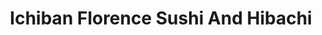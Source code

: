 ---
layout: place
title: "Ichiban Florence Sushi And Hibachi"
permalink: /alabama/florence/ichiban-florence-sushi-and-hibachi.html
stateAbbr: AL
stateName: Alabama
cityName: Florence
place_id: ChIJSe4NE71JfYgRvAEXE8c5BlI
photos:
  - name: >-
      places/ChIJSe4NE71JfYgRvAEXE8c5BlI/photos/AeeoHcJ0lJxesbvFXBWOGLbvP83ohFOQREWgRqXOQpwby9k6LAvy971eKfRN4mWKyKLfJ6yqsNe0aKP0RjOSimTFl0rfyBCHYsoXzDXbeSTMPA6IoYhiHi39qayU5A5mukRoeb4vfWE1F81ORdBFXEKNcQxqT7I-nlx8RSo2DLNk6XCCqo9IonrjoMUQaQ0dcIen3yR2AGSPAX8kbHoUgMgVHeajhVbNHnsX3YR7sdPongWlY95RdfpwH9cce3BZZYNyuNAmu0rwKn7LY1juPTvWiwXVUm4CrG_b2dIbY4Q6PdG97w
    widthPx: 1179
    heightPx: 886
    authorAttributions:
      - displayName: Ichiban Florence Sushi And Hibachi
        uri: https://maps.google.com/maps/contrib/115268991227301577189
        photoUri: >-
          https://lh3.googleusercontent.com/a-/ALV-UjXwwU_zmpHyat0AtBk3jSHr98mJ4pL-apWxO74LVECG4zStCe3J=s100-p-k-no-mo
    flagContentUri: >-
      https://www.google.com/local/imagery/report/?cb_client=maps_api_places.places_api&image_key=!1e10!2sAF1QipPx82Ox_7CXkF7UIsVJLRwPuqzNii1sHl1N8X21&hl=en-US
    googleMapsUri: >-
      https://www.google.com/maps/place//data=!3m4!1e2!3m2!1sAF1QipPx82Ox_7CXkF7UIsVJLRwPuqzNii1sHl1N8X21!2e10!4m2!3m1!1s0x887d49bd130dee49:0x520639c7131701bc
  - name: >-
      places/ChIJSe4NE71JfYgRvAEXE8c5BlI/photos/AeeoHcK7TPjNO9ncClQT77Dwxlz08c1vKr6oEiGNeQjz2U453BsMYTS3QdUbvSwsJ85Ar7CM9nWpjMf6rLbUE2ddCeNj5EWJ7tmjHaX9vf68IDgyzaj-p_4QoLZAJ5KmXDK7sIwg0q_pOoVL6vIIwWhnQL7R2s4mjunhJ6RDhrqk2QuHCmCUX4xxscqiLNGcGooCmmxXfopWkVvsKzMeuER-c5awnFxNZemKslH4B7RyqZmDf2E3Wvja69OEH4152ydCd6eQ94KeWH8UblRYqr2-HKBVO9lmgMapQXkTPKEFSgZyVw
    widthPx: 1440
    heightPx: 1080
    authorAttributions:
      - displayName: Ichiban Florence Sushi And Hibachi
        uri: https://maps.google.com/maps/contrib/115268991227301577189
        photoUri: >-
          https://lh3.googleusercontent.com/a-/ALV-UjXwwU_zmpHyat0AtBk3jSHr98mJ4pL-apWxO74LVECG4zStCe3J=s100-p-k-no-mo
    flagContentUri: >-
      https://www.google.com/local/imagery/report/?cb_client=maps_api_places.places_api&image_key=!1e10!2sAF1QipMhW038nY7fnXh9uio2g6s9hNkGRfjvmOME6PaL&hl=en-US
    googleMapsUri: >-
      https://www.google.com/maps/place//data=!3m4!1e2!3m2!1sAF1QipMhW038nY7fnXh9uio2g6s9hNkGRfjvmOME6PaL!2e10!4m2!3m1!1s0x887d49bd130dee49:0x520639c7131701bc
  - name: >-
      places/ChIJSe4NE71JfYgRvAEXE8c5BlI/photos/AeeoHcLQKvj-HhM7-aOWLGBxY4n3eR6nhSReDtRw6KmdNLEwKcm5-Mj5fQGPlqCtkYcBcRHIx94UkwgL2eSEc8tR2dT9BCBJM4kTC9Lc-WoPQEIxe4y0Sc7ERzKlMElRhvxQHGGNbnKam9bJO1HCxLR7cyKNhf679ytFp5knSPKnWINsW-If9jl84BaDXMyDDbNfO78BbE2Lgc8JX7apLvyB6mdDQBrFL68JP-mHLNC2_xh9uohnqk7oEyZ0Krv_N96c07mO8cM3zzTFxui5sVL4v6-Sw1kSrox2rYSM4OuZ9BCNug
    widthPx: 960
    heightPx: 720
    authorAttributions:
      - displayName: Ichiban Florence Sushi And Hibachi
        uri: https://maps.google.com/maps/contrib/115268991227301577189
        photoUri: >-
          https://lh3.googleusercontent.com/a-/ALV-UjXwwU_zmpHyat0AtBk3jSHr98mJ4pL-apWxO74LVECG4zStCe3J=s100-p-k-no-mo
    flagContentUri: >-
      https://www.google.com/local/imagery/report/?cb_client=maps_api_places.places_api&image_key=!1e10!2sAF1QipNeX1Kcy7btqPp4_-IQnx2WUvOIg-GYDg6y8wt3&hl=en-US
    googleMapsUri: >-
      https://www.google.com/maps/place//data=!3m4!1e2!3m2!1sAF1QipNeX1Kcy7btqPp4_-IQnx2WUvOIg-GYDg6y8wt3!2e10!4m2!3m1!1s0x887d49bd130dee49:0x520639c7131701bc
  - name: >-
      places/ChIJSe4NE71JfYgRvAEXE8c5BlI/photos/AeeoHcJXsFsD00OGBWt5AF-NIRnDxd_oe0UVtF_RGxd_x5ZsRs59LMdyg9PaYGCqcakow0ywq-vXTrIlmLuG9-7arZrb9W76VW2m0D3GsZJz_t3Gpng0XaH-6-X2IFXnPZDi-8NgydmWtTrF40_lFEkarnqc5i1hm9K6ypeYVl4uybVCbVvQYC0FvF39GksoqWUeRKtmNmIl3Fxm9FqNzz-Ncg1KCExxsc2JFxk5lWKReYJXlGvdblMV9-rjoL9o413vf4FxyQrz49LXDzkUyMz3n9dQZb6_iXvmPVH8Y9P8qUkUlw
    widthPx: 4800
    heightPx: 3600
    authorAttributions:
      - displayName: Ichiban Florence Sushi And Hibachi
        uri: https://maps.google.com/maps/contrib/115268991227301577189
        photoUri: >-
          https://lh3.googleusercontent.com/a-/ALV-UjXwwU_zmpHyat0AtBk3jSHr98mJ4pL-apWxO74LVECG4zStCe3J=s100-p-k-no-mo
    flagContentUri: >-
      https://www.google.com/local/imagery/report/?cb_client=maps_api_places.places_api&image_key=!1e10!2sAF1QipPwK6bOGyNSYIy2NNWFPKtEqC-zMilKMHbeycpN&hl=en-US
    googleMapsUri: >-
      https://www.google.com/maps/place//data=!3m4!1e2!3m2!1sAF1QipPwK6bOGyNSYIy2NNWFPKtEqC-zMilKMHbeycpN!2e10!4m2!3m1!1s0x887d49bd130dee49:0x520639c7131701bc
  - name: >-
      places/ChIJSe4NE71JfYgRvAEXE8c5BlI/photos/AeeoHcJDkjUZaBIZqg6H5eQPHtQgerMWaIaaiH7oFJGCo0C8Wf_ur7yMxe5q-VFZGsoVe67d55uesqafPVOU4yyFi2hSR8BMSHTE3jO2oAn5S15-dVJ4RvW-HlMg1kiLFgeHxEA-SV9qjx8xrun1IfszV7aUctiYjnMqycVBgevng75vp0WiFyFR0xh78G6Aqd0FKroqRzdyq2mgT0qh0r8WSt9WhAPFsNLslbr01qgMIo2wAo-baDJBn3YKsJI3ibhnmDgn7LPrhYJexjdDHaCElf3FkBiXFY_EFdU34Lk98tSBD6UzgCbIMkX8q6WYLtenOXDQNwE1HB2Z6Nty7QgxxRs9AA2DmRpO0P3jWORYRgFPDHaXY11r7aq6pfoOWeSLjTD0Z_u0NkfhgvgDDfHiLIjqDEW8m-GHoVC_UNuPjXNxPA
    widthPx: 2820
    heightPx: 1874
    authorAttributions:
      - displayName: Stacey Holland
        uri: https://maps.google.com/maps/contrib/102858088757593418082
        photoUri: >-
          https://lh3.googleusercontent.com/a-/ALV-UjWqLAnpMjLkGSkyvGlZxr5wgV-rZHQbsJYEzXRtYhUY_KaTQGZH=s100-p-k-no-mo
    flagContentUri: >-
      https://www.google.com/local/imagery/report/?cb_client=maps_api_places.places_api&image_key=!1e10!2sCIHM0ogKEICAgID_pcH_KQ&hl=en-US
    googleMapsUri: >-
      https://www.google.com/maps/place//data=!3m4!1e2!3m2!1sCIHM0ogKEICAgID_pcH_KQ!2e10!4m2!3m1!1s0x887d49bd130dee49:0x520639c7131701bc
  - name: >-
      places/ChIJSe4NE71JfYgRvAEXE8c5BlI/photos/AeeoHcJgjF2-dUH5rlsDjwRqs1ijygVsjqlrlpdjNaCZm4R1TGmpqUryYgOBIIvauVmw0ZQjxCogc5ORmfJKKHX8GLn_DuXH4WaGej4nO2xI1dbjMqTJYjeJ8rKYrU_F3J8-3FYh2jCiif_YUriYb-uG7z7BSl1o7FXNCJ_vWu8L1zleIfwIku9KRMfqTHBjI9PcX1gSy3gRvRcAxvvBdKz2H9UwOh2C3qdoVRwW8Q1KWURj4wXM0W-GE7JcCR5zUs_PhxelZLu6LCeF3TUCg9kXQ9wwTg_tVJN8RpjpwqJFvdWnBKdpUkdH9grOGfo1ej0d1yQfJWCgvBeATfneopDiWHsVpOYnVze-ccul-TMXEOoV0oY-sDZ81EJ3w2MXBf9RSmb6XKIfhpzsrr-_iwGSzOMAQFIZgRrdtkHZp0oIVpQxYVmX
    widthPx: 3024
    heightPx: 4032
    authorAttributions:
      - displayName: Stacey Holland
        uri: https://maps.google.com/maps/contrib/102858088757593418082
        photoUri: >-
          https://lh3.googleusercontent.com/a-/ALV-UjWqLAnpMjLkGSkyvGlZxr5wgV-rZHQbsJYEzXRtYhUY_KaTQGZH=s100-p-k-no-mo
    flagContentUri: >-
      https://www.google.com/local/imagery/report/?cb_client=maps_api_places.places_api&image_key=!1e10!2sCIHM0ogKEICAgID_paGvmgE&hl=en-US
    googleMapsUri: >-
      https://www.google.com/maps/place//data=!3m4!1e2!3m2!1sCIHM0ogKEICAgID_paGvmgE!2e10!4m2!3m1!1s0x887d49bd130dee49:0x520639c7131701bc
  - name: >-
      places/ChIJSe4NE71JfYgRvAEXE8c5BlI/photos/AeeoHcKGAWv1yrfzV3PXgyNHbv_KIilpVqK9GuB6OeXA3xoCNMXRscWxesikswZrBNb2MH_TvYXnFcqp15Jfud1mtJgATVmfUledC2NBrLp7twRCFrHI-yCPUBF6z6KO8RexJyqBGPt1-vOGRSe-s6Eu7j8M8XKkDWmkZkyCLMmOoKpPWH2HpsGabydkiyUCumm_-nKuE5CgG0ahdmh48ISKOnZf7SKOU0Tnj5Ezoj67-I4SsuGNRNjQaH0E106k2UUP2gINr6ajiV70L-tsJT1fPQJiJWUl_K6YnI1pnoVFFAzx86uD9Ax4k1GtRK_t8JCbnvCjrpAuDagITidVbM71gwRUwYAi4GGcWOL0jlM7de70eExhdKJtMF0Zy4GxsJ8xm9hKcrgu-kmNW0AyrVy_-Kuk3iUy6aCM6apsW9HvcoI
    widthPx: 4032
    heightPx: 2268
    authorAttributions:
      - displayName: Gary Kendrick
        uri: https://maps.google.com/maps/contrib/106288235610955860069
        photoUri: >-
          https://lh3.googleusercontent.com/a-/ALV-UjVww4rnGBlSaVshlcs_D0Dr8R67JhWtCFnJBLLm9G2PZTx600Pu=s100-p-k-no-mo
    flagContentUri: >-
      https://www.google.com/local/imagery/report/?cb_client=maps_api_places.places_api&image_key=!1e10!2sCIHM0ogKEICAgICGjeqgfw&hl=en-US
    googleMapsUri: >-
      https://www.google.com/maps/place//data=!3m4!1e2!3m2!1sCIHM0ogKEICAgICGjeqgfw!2e10!4m2!3m1!1s0x887d49bd130dee49:0x520639c7131701bc
  - name: >-
      places/ChIJSe4NE71JfYgRvAEXE8c5BlI/photos/AeeoHcLeXvKzRXtsmqpyXU3BnLhu-LrMzOXSxL_-MjNOT_22ZTdmRby2DgbgM7TlAkecKvnzUw3BQhRAF0rKXN3I_TRNAE1RBdaZJDgvT3iavIyYIYkU-c99_1sZrVU441Aa89IjzPd8EwVJXuHLjIq2Flv0rlD2Q-v4S_GBbP3ATTFtqsfOxe0LXAcONJM3qwHbKL12uZ7DWyiF4htAb_IE7Ga0QgoRjQQUqZLWOA8ZwHbUmHCsVfCoTeqT_34BDhCjL211GXSFTuSd0o1qad7dVn62dxIfy6_pqc-F6CXJJJDrCrVocIqiX8TNdSqu_HDNPctCTbKubZEJN7l-JgOw4E9-MYT3XyyKZ435Wt2sPyfLUXblmdoA-GoD61ie8aRSMu8Zy7w5hrVNHJdWFGPjcRviiNPkEJMSNMH7UCHPICuR7g
    widthPx: 4032
    heightPx: 2268
    authorAttributions:
      - displayName: Asma Rai
        uri: https://maps.google.com/maps/contrib/115925892282211122738
        photoUri: >-
          https://lh3.googleusercontent.com/a-/ALV-UjUkh7irZNm4LMCS5G7Wl-W_AwAcnqZWUD0Sx3R1xhA9OnOdnBXi1A=s100-p-k-no-mo
    flagContentUri: >-
      https://www.google.com/local/imagery/report/?cb_client=maps_api_places.places_api&image_key=!1e10!2sCIHM0ogKEICAgICc7vneWw&hl=en-US
    googleMapsUri: >-
      https://www.google.com/maps/place//data=!3m4!1e2!3m2!1sCIHM0ogKEICAgICc7vneWw!2e10!4m2!3m1!1s0x887d49bd130dee49:0x520639c7131701bc
  - name: >-
      places/ChIJSe4NE71JfYgRvAEXE8c5BlI/photos/AeeoHcJJDSxrLClpSPuCUvZg26vF0rCg1GkJgry5EQ_aooalk4gdDS3_GuSGdMRD65_81_pP-NW_o1iVGUIbPFfZXa6mFj8F4Nje800zJKI4olOwJHr5_zfRl_w7OT-NXULbhcQkiDlVi61hVxfBatd5fAYdrxi-VtSRBU6M7cK1UdZAfMhWC7K8mOfQNcCc0eBBj-Ro9_gaPZNSPfehRaI6wAJvotlOaE9NRiIATE2CDVK06Qlwtr2WRehVjkcXNseDif4iI3m6Pps-2dFvMdRnZ038hDB0eJloT3oXuThQJo_lmQ0BlJYQTFGaKSE0X6Duz2xc9R7jpQ5kCruY9k7SHuJfUl8nM78-a79Bl0Id1n11Tl6FIcDnTswPCubKrmFQdeeHGFIjAQqI1ItsmJs2MEjPxp892hE1NbCnwIwQCsAAoHRL
    widthPx: 3000
    heightPx: 4000
    authorAttributions:
      - displayName: Neky Zero
        uri: https://maps.google.com/maps/contrib/105830280525052025332
        photoUri: >-
          https://lh3.googleusercontent.com/a-/ALV-UjXvFuI0f23f038aU81j5We85KO65XNRPe-VteErJAX56lDX5JaA=s100-p-k-no-mo
    flagContentUri: >-
      https://www.google.com/local/imagery/report/?cb_client=maps_api_places.places_api&image_key=!1e10!2sCIHM0ogKEICAgICRvoWpvwE&hl=en-US
    googleMapsUri: >-
      https://www.google.com/maps/place//data=!3m4!1e2!3m2!1sCIHM0ogKEICAgICRvoWpvwE!2e10!4m2!3m1!1s0x887d49bd130dee49:0x520639c7131701bc
  - name: >-
      places/ChIJSe4NE71JfYgRvAEXE8c5BlI/photos/AeeoHcKfXxDMFciT_PjgiEj8UhYbKVWOJkF5CNcVEmnSXPZI7_jnv9i2eYyq7J2u3zUfQEe7CyLphxGnvfyUXN50Z-5FE57CjCgvd5knqQYvuSMobQ7rRO9i_FwPH8FfNGyYFRB295Y5NWYeGytJdkVsXmUKUMD-_BoC8mRpoJtPtCU_1NOA5GKgHAdx3ugH4gS16g7L9UoAOVuEog2OfoJJNbMp2sz5dqx1Cje3I_wNB78FZH8rJg1XgdapRnm7f-rtXxi2SV4RBrsHSgfUffVRgNGmhtgQKzbKrPhQJinIEA9Izc7JKfdkXyd_nZ0K-qYdkCI6dxitrzvlvnbtHrnLAZl_K0hefH9zyS5Z4dHBcxQCkMJiqjvQh5_e1owDhvVQDmREM7BTITmqw2y96dgc6Z-nP9ySHyShZiuFGSHvLTW0wQ
    widthPx: 4096
    heightPx: 3072
    authorAttributions:
      - displayName: Sara Pack
        uri: https://maps.google.com/maps/contrib/117779899066608989713
        photoUri: >-
          https://lh3.googleusercontent.com/a-/ALV-UjXRZPfJUx0B8jBD8_34QyKGn4ctATk9pUiS-I_v2VJNMODIivEK=s100-p-k-no-mo
    flagContentUri: >-
      https://www.google.com/local/imagery/report/?cb_client=maps_api_places.places_api&image_key=!1e10!2sCIHM0ogKEICAgICs6-PfGA&hl=en-US
    googleMapsUri: >-
      https://www.google.com/maps/place//data=!3m4!1e2!3m2!1sCIHM0ogKEICAgICs6-PfGA!2e10!4m2!3m1!1s0x887d49bd130dee49:0x520639c7131701bc
address: 173 Cox Crk Pkwy S, Florence, AL 35630, USA
street: 173 Cox Crk Pkwy S
city: Florence
state: AL
zip: '35630'
country: USA
neighborhood: null
latitude: '34.826358'
longitude: '-87.625709'
accessibility_options:
  wheelchairAccessibleParking: true
  wheelchairAccessibleEntrance: true
  wheelchairAccessibleRestroom: true
  wheelchairAccessibleSeating: true
business_status: OPERATIONAL
name: Ichiban Florence Sushi And Hibachi
google_maps_links:
  directionsUri: >-
    https://www.google.com/maps/dir//''/data=!4m7!4m6!1m1!4e2!1m2!1m1!1s0x887d49bd130dee49:0x520639c7131701bc!3e0
  placeUri: https://maps.google.com/?cid=5910475088151904700
  writeAReviewUri: >-
    https://www.google.com/maps/place//data=!4m3!3m2!1s0x887d49bd130dee49:0x520639c7131701bc!12e1
  reviewsUri: >-
    https://www.google.com/maps/place//data=!4m4!3m3!1s0x887d49bd130dee49:0x520639c7131701bc!9m1!1b1
  photosUri: >-
    https://www.google.com/maps/place//data=!4m3!3m2!1s0x887d49bd130dee49:0x520639c7131701bc!10e5
primary_type: Japanese Restaurant
opening_hours:
  regular: null
  current: null
secondary_opening_hours:
  regular:
    weekdayDescriptions: null
    type: null
  current:
    weekdayDescriptions: null
    type: null
phone: (256) 768-9998
price_level: PRICE_LEVEL_MODERATE
price_range: $10 &ndash; $20
rating: '4.4'
rating_count: 385
website: http://www.iloveichibanflorence.com/
description: null
reviews:
  - name: >-
      places/ChIJSe4NE71JfYgRvAEXE8c5BlI/reviews/ChdDSUhNMG9nS0VJQ0FnSURIajd1NGh3RRAB
    relativePublishTimeDescription: 6 months ago
    rating: 5
    text:
      text: >-
        Very good place to have sushi or hibachi. Wait staff was courteous and
        offered suggestions. The food was very good. Vegetable fried rice was
        some of the best I've had! Ginger salad was good as well.
      languageCode: en
    originalText:
      text: >-
        Very good place to have sushi or hibachi. Wait staff was courteous and
        offered suggestions. The food was very good. Vegetable fried rice was
        some of the best I've had! Ginger salad was good as well.
      languageCode: en
    authorAttribution:
      displayName: kevin Rye
      uri: https://www.google.com/maps/contrib/105478574284768655440/reviews
      photoUri: >-
        https://lh3.googleusercontent.com/a-/ALV-UjW7OqQWuAYXy_quAiaTIhSHwb9oxjYc7yCVkCv3-yEcpvqBll8=s128-c0x00000000-cc-rp-mo-ba3
    publishTime: '2024-09-21T01:23:11.837849Z'
    flagContentUri: >-
      https://www.google.com/local/review/rap/report?postId=ChdDSUhNMG9nS0VJQ0FnSURIajd1NGh3RRAB&d=17924085&t=1
    googleMapsUri: >-
      https://www.google.com/maps/reviews/data=!4m6!14m5!1m4!2m3!1sChdDSUhNMG9nS0VJQ0FnSURIajd1NGh3RRAB!2m1!1s0x887d49bd130dee49:0x520639c7131701bc
  - name: >-
      places/ChIJSe4NE71JfYgRvAEXE8c5BlI/reviews/ChdDSUhNMG9nS0VJQ0FnSURuN3IzMDVRRRAB
    relativePublishTimeDescription: 6 months ago
    rating: 5
    text:
      text: >-
        The pink lady roll is so mind blowingly delicious! I would have never
        thought about strawberries on a roll but it did not disappoint. The chef
        was amazing and funny. Service was great! All food was so tasty. And
        Sarah our server didn't skip a beat!! Definitely worth every penny!
      languageCode: en
    originalText:
      text: >-
        The pink lady roll is so mind blowingly delicious! I would have never
        thought about strawberries on a roll but it did not disappoint. The chef
        was amazing and funny. Service was great! All food was so tasty. And
        Sarah our server didn't skip a beat!! Definitely worth every penny!
      languageCode: en
    authorAttribution:
      displayName: Celina Pollitt
      uri: https://www.google.com/maps/contrib/100414699996573002085/reviews
      photoUri: >-
        https://lh3.googleusercontent.com/a-/ALV-UjWOvs8BFMIbC_XKfwuY8xYTGMVRkw4BR2qsFJSX4JJ66J8CXRnL=s128-c0x00000000-cc-rp-mo
    publishTime: '2024-10-06T03:37:39.099893Z'
    flagContentUri: >-
      https://www.google.com/local/review/rap/report?postId=ChdDSUhNMG9nS0VJQ0FnSURuN3IzMDVRRRAB&d=17924085&t=1
    googleMapsUri: >-
      https://www.google.com/maps/reviews/data=!4m6!14m5!1m4!2m3!1sChdDSUhNMG9nS0VJQ0FnSURuN3IzMDVRRRAB!2m1!1s0x887d49bd130dee49:0x520639c7131701bc
  - name: >-
      places/ChIJSe4NE71JfYgRvAEXE8c5BlI/reviews/ChdDSUhNMG9nS0VJQ0FnTUR3eU9uMDFRRRAB
    relativePublishTimeDescription: 3 weeks ago
    rating: 5
    text:
      text: >-
        I ordered fairly close to closing time but you wouldn't be able to tell.
        Sometimes the service and food quality is poor at closing time but not
        at this place. Hats off to the chef, food was cooked perfectly. A big
        shout out to the manager for establishing and enforcing a friendly
        welcoming atmosphere.  There were also 2 gentlemen that were mopping the
        floors and they made sure I was aware of where they had just mopped to
        ensure my safety.  Lots of restaurants in Florence could learn these
        people. I will be back!
      languageCode: en
    originalText:
      text: >-
        I ordered fairly close to closing time but you wouldn't be able to tell.
        Sometimes the service and food quality is poor at closing time but not
        at this place. Hats off to the chef, food was cooked perfectly. A big
        shout out to the manager for establishing and enforcing a friendly
        welcoming atmosphere.  There were also 2 gentlemen that were mopping the
        floors and they made sure I was aware of where they had just mopped to
        ensure my safety.  Lots of restaurants in Florence could learn these
        people. I will be back!
      languageCode: en
    authorAttribution:
      displayName: TIGER
      uri: https://www.google.com/maps/contrib/104576845403792376247/reviews
      photoUri: >-
        https://lh3.googleusercontent.com/a-/ALV-UjUoTzXUfN9nD1lDH02uVJDbL-2JJ5i1Aao6E45NkqoRFXlj6eyjoA=s128-c0x00000000-cc-rp-mo-ba4
    publishTime: '2025-03-23T03:39:25.772484Z'
    flagContentUri: >-
      https://www.google.com/local/review/rap/report?postId=ChdDSUhNMG9nS0VJQ0FnTUR3eU9uMDFRRRAB&d=17924085&t=1
    googleMapsUri: >-
      https://www.google.com/maps/reviews/data=!4m6!14m5!1m4!2m3!1sChdDSUhNMG9nS0VJQ0FnTUR3eU9uMDFRRRAB!2m1!1s0x887d49bd130dee49:0x520639c7131701bc
  - name: >-
      places/ChIJSe4NE71JfYgRvAEXE8c5BlI/reviews/ChdDSUhNMG9nS0VJQ0FnSURuNWVHZG5nRRAB
    relativePublishTimeDescription: 6 months ago
    rating: 5
    text:
      text: >-
        I would love to thank Brittany for the amazing service, every time I
        come in there she always know exactly what I want to start off as a
        appetizer with! Love the service I always get from here & the food is
        always amazing every single time!
      languageCode: en
    originalText:
      text: >-
        I would love to thank Brittany for the amazing service, every time I
        come in there she always know exactly what I want to start off as a
        appetizer with! Love the service I always get from here & the food is
        always amazing every single time!
      languageCode: en
    authorAttribution:
      displayName: Justin Dimera
      uri: https://www.google.com/maps/contrib/112952909465391426596/reviews
      photoUri: >-
        https://lh3.googleusercontent.com/a-/ALV-UjVRB66BwHLCQQW-xa79GCwAw0nLmwEsRWm8-palAePhWs7LNIxO=s128-c0x00000000-cc-rp-mo
    publishTime: '2024-10-08T02:36:51.878445Z'
    flagContentUri: >-
      https://www.google.com/local/review/rap/report?postId=ChdDSUhNMG9nS0VJQ0FnSURuNWVHZG5nRRAB&d=17924085&t=1
    googleMapsUri: >-
      https://www.google.com/maps/reviews/data=!4m6!14m5!1m4!2m3!1sChdDSUhNMG9nS0VJQ0FnSURuNWVHZG5nRRAB!2m1!1s0x887d49bd130dee49:0x520639c7131701bc
  - name: >-
      places/ChIJSe4NE71JfYgRvAEXE8c5BlI/reviews/ChdDSUhNMG9nS0VJQ0FnSURfOVAyOXhBRRAB
    relativePublishTimeDescription: 3 weeks ago
    rating: 5
    text:
      text: >-
        Santos is always my man. He interacts with everyone and is fun. Habatchi
        is the ONLY way to go... Jinjer dressing is my jam!!!! Gavin is the
        waiter I want everytime.  He is polite, great personality and right on
        time with all things . They made my daughters birthday extra special!!!
      languageCode: en
    originalText:
      text: >-
        Santos is always my man. He interacts with everyone and is fun. Habatchi
        is the ONLY way to go... Jinjer dressing is my jam!!!! Gavin is the
        waiter I want everytime.  He is polite, great personality and right on
        time with all things . They made my daughters birthday extra special!!!
      languageCode: en
    authorAttribution:
      displayName: Stacey Holland
      uri: https://www.google.com/maps/contrib/102858088757593418082/reviews
      photoUri: >-
        https://lh3.googleusercontent.com/a-/ALV-UjWqLAnpMjLkGSkyvGlZxr5wgV-rZHQbsJYEzXRtYhUY_KaTQGZH=s128-c0x00000000-cc-rp-mo-ba4
    publishTime: '2025-03-22T22:52:32.976637Z'
    flagContentUri: >-
      https://www.google.com/local/review/rap/report?postId=ChdDSUhNMG9nS0VJQ0FnSURfOVAyOXhBRRAB&d=17924085&t=1
    googleMapsUri: >-
      https://www.google.com/maps/reviews/data=!4m6!14m5!1m4!2m3!1sChdDSUhNMG9nS0VJQ0FnSURfOVAyOXhBRRAB!2m1!1s0x887d49bd130dee49:0x520639c7131701bc
parking_options:
  freeParkingLot: true
  paidParkingLot: false
  freeStreetParking: false
  paidStreetParking: false
  valetParking: false
  freeGarageParking: false
  paidGarageParking: false
payment_options:
  acceptsCreditCards: true
  acceptsDebitCards: true
  acceptsCashOnly: false
  acceptsNfc: true
allow_dogs: null
curbside_pickup: true
delivery: true
dine_in: true
good_for_children: true
good_for_groups: true
good_for_sports: true
live_music: false
menu_for_children: true
outdoor_seating: false
reservable: true
restroom: true
serves_beer: true
serves_breakfast: false
serves_brunch: false
serves_cocktails: null
serves_coffee: null
serves_dinner: true
serves_dessert: true
serves_lunch: true
serves_vegetarian_food: true
serves_wine: true
takeout: true

---
